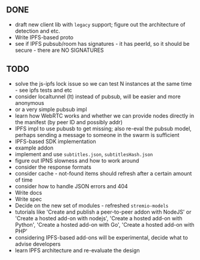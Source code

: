 ## DONE

* draft new client lib with `legacy` support; figure out the architecture of detection and etc.
* Write IPFS-based proto
* see if IPFS pubsub/room has signatures - it has peerId, so it should be secure - there are NO SIGNATURES

## TODO

* solve the js-ipfs lock issue so we can test N instances at the same time - see ipfs tests and etc
* consider localtunnel (lt) instead of pubsub, will be easier and more anonymous
* or a very simple pubsub impl
* learn how WebRTC works and whether we can provide nodes directly in the manifest (by peer ID and possibly addr)
* IPFS impl to use pubusb to get missing; also re-eval the pubsub model, perhaps sending a message to someone in the swarm is sufficient
* IPFS-based SDK implementation
* example addon
* implement and use `subtitles.json`, `subtitlesHash.json`
* figure out IPNS slowness and how to work around
* consider the response formats
* consider cache - not-found items should refresh after a certain amount of time
* consider how to handle JSON errors and 404
* Write docs
* Write spec
* Decide on the new set of modules - refreshed `stremio-models`
* tutorials like 'Create and publish a peer-to-peer addon with NodeJS' or 'Create a hosted add-on with nodejs', 'Create a hosted add-on with Python', 'Create a hosted add-on with Go', 'Create a hosted add-on with PHP'
* considering IPFS-based add-ons will be experimental, decide what to advise developers
* learn IPFS architecture and re-evaluate the design